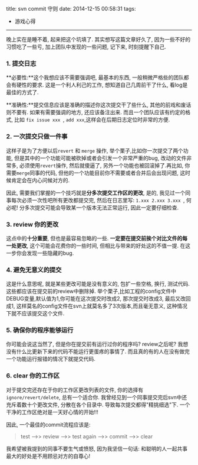 title: svn commit 守则
date: 2014-12-15 00:58:31
tags:
- 游戏心得
---

晚上实在是睡不着, 起来把这个坑填了. 其实想写这篇文章好久了, 因为一些不好的习惯吃了一些亏, 加上团队中发现的一些问题, 记下来, 时刻提醒下自己.

<!-- more -->

### 1. 提交日志

**必要性:**这个我想应该不需要强调吧, 最基本的东西, 一般稍微严格些的团队都会有硬性的要求. 这是一个利人利己的工作, 想知道自己几周前干了什么, 看log是最佳的方式了. 

**准确性:**提交信息应该是准确的描述你这次提交干了些什么, 其他的前戏和废话则不要有. 如果有需要强调的地方, 还应该备注出来. 而且一个团队应该有约定的格式, 比如 ``fix issue xxx ``, ``add xxx``,这样会在后期日志定位时非常的方便.


### 2. 一次提交只做一件事

这样子是为了方便以后``revert`` 和 ``merge`` 操作, 举个栗子,比如你一次提交了两个功能, 但是其中的一个功能可能被砍掉或者会引发一个非常严重的bug, 改动的文件非常多, 必须使用``revert``操作, 然后就傻逼了, 另外一个功能也被回滚掉了.再比如, 你需要``merge``同事的代码, 但他的一个功能目前你不需要或者合并后会出现问题, 这时候肯定会在内心问候对方的. 

因此, 需要我们掌握的一个技巧就是**分多次提交工作区的更改**, 是的, 我见过一个同事每次必须一次性吧所有更改都提交完, 然后在日志里写: ``1.xxx 2.xxx 3.xxx ``, 何必呢! 分多次提交可能会导致某一个版本无法正常运行, 因此一定要仔细检查.

### 3. review 你的更改

这点中的**十分重要**, 但也是最容易忽略的一些. **一定要在提交前挨个对比文件的每一处更改**, 这个可能会花费你的一些时间, 但相比与带来的好处这的不值一提. 在这一步你会发现一些隐藏的bug.

### 4. 避免无意义的提交

这是什么意思呢, 就是某些更改可能是没有意义的, 包扩一些空格, 换行, 测试代码. 这些都应该在提交前的review中删除掉. 举个栗子,比如工程的config文件中DEBUG变量,默认值为1,你可能在这次提交时改成2, 那次提交时改成3, 最后又改回成1, 这样莫名的config文件在svn上就莫名多了3次版本,而且毫无意义, 这种情况下就不应该提交这个文件.

### 5. 确保你的程序能够运行

你可能会说这当然了, 但是你在提交前有运行过你的程序吗? review之后呢? 我想没有什么比更新下来的代码不能运行更蛋疼的事情了. 而且真的有的人在没有做完一个功能运行报错的情况下就提交代码.

### 6. clear 你的工作区
对于提交完还存在于你的工作区更改列表的文件, 你的选择有``ignore/revert/delete``, 总有一个适合你. 我曾经见到一个同事提交完后svn中还充斥着数十个更改文件, 分散在各个目录中. 导致每次提交都得"精挑细选"下. 一个干净的工作区绝对是一天好心情的开始!!!


因此, 一个最佳的commit流程应该是:

> test -->> review -->> test again -->> commit -->> clear



我希望被我提到的同事不要生气或愤怒, 因为我坚信一句话: 和聪明的人一起共事最大的好处是不用顾忌对方的自尊心!








